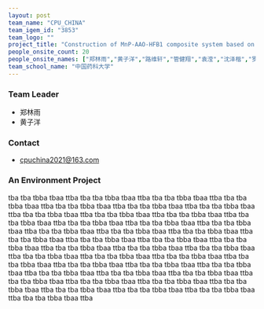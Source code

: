 ```yaml
---
layout: post
team_name: "CPU_CHINA"
team_igem_id: "3853"
team_logo: ""
project_title: "Construction of MnP-AAO-HFB1 composite system based on CRISPR/dCas9 programmable assembly technology for the oxidation of polyethylene plastic"
people_onsite_count: 20
people_onsite_names: ["郑林雨","黄子洋","路维轩","管健翔","袁滢","沈泽楷","罗鹏","陈文韬","吕瞳","王端端","张佳","刘宫羽","袁梓涵","李笑莹","钱鸿颉","梁乐怡","刘衍锋","马如意","姚雨辰","王秦月"]
team_school_name: "中国药科大学"
---
```



### Team Leader
* 郑林雨
* 黄子洋

### Contact
* cpuchina2021@163.com

### An Environment Project

tba tba tbba tbaa ttba tba tba tbba tbaa ttba tba tba tbba tbaa ttba tba tba tbba tbaa ttba tba tba tbba tbaa ttba tba tba tbba tbaa ttba tba tba tbba tbaa ttba tba tba tbba tbaa ttba tba tba tbba tbaa ttba tba tba tbba tbaa ttba tba tba tbba tbaa ttba tba tba tbba tbaa ttba tba tba tbba tbaa ttba tba tba tbba tbaa ttba tba tba tbba tbaa ttba tba tba tbba tbaa ttba tba tba tbba tbaa ttba tba tba tbba tbaa ttba tba tba tbba tbaa ttba tba tba tbba tbaa ttba tba tba tbba tbaa ttba tba tba tbba tbaa ttba tba tba tbba tbaa ttba tba tba tbba tbaa ttba tba tba tbba tbaa ttba tba tba tbba tbaa ttba tba tba tbba tbaa ttba tba tba tbba tbaa ttba tba tba tbba tbaa ttba tba tba tbba tbaa ttba tba tba tbba tbaa ttba tba tba tbba tbaa ttba tba tba tbba tbaa ttba tba tba tbba tbaa ttba tba tba tbba tbaa ttba tba tba tbba tbaa ttba tba tba tbba tbaa ttba tba tba tbba tbaa ttba tba tba tbba tbaa ttba tba tba tbba tbaa ttba tba tba tbba tbaa ttba tba tba tbba tbaa ttba 
